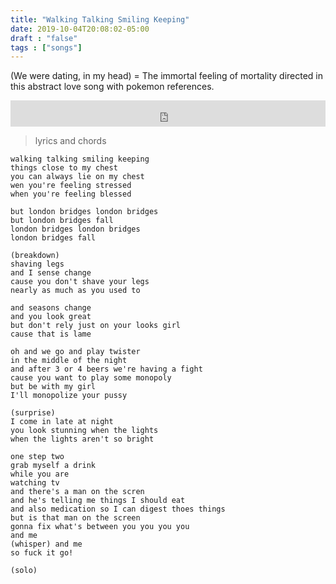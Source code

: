 ```yaml
---
title: "Walking Talking Smiling Keeping"
date: 2019-10-04T20:08:02-05:00
draft : "false"
tags : ["songs"]
---
```


(We were dating, in my head) = The immortal feeling of mortality directed in this abstract love song with pokemon references.

<!--more-->

<iframe style="border: 0; width: 100%; height: 42px;" src="https://bandcamp.com/EmbeddedPlayer/album=1143358609/size=small/bgcol=ffffff/linkcol=0687f5/track=3702136936/transparent=true/" seamless><a href="http://michaelbetts.bandcamp.com/album/songs-part-1">Songs, Part 1 by Michael Betts</a></iframe>

> lyrics and chords

```
walking talking smiling keeping
things close to my chest
you can always lie on my chest
wen you're feeling stressed
when you're feeling blessed

but london bridges london bridges
but london bridges fall
london bridges london bridges
london bridges fall

(breakdown)
shaving legs
and I sense change
cause you don't shave your legs
nearly as much as you used to

and seasons change
and you look great
but don't rely just on your looks girl
cause that is lame

oh and we go and play twister
in the middle of the night
and after 3 or 4 beers we're having a fight
cause you want to play some monopoly
but be with my girl
I'll monopolize your pussy

(surprise)
I come in late at night
you look stunning when the lights
when the lights aren't so bright

one step two
grab myself a drink
while you are
watching tv
and there's a man on the scren
and he's telling me things I should eat
and also medication so I can digest thoes things
but is that man on the screen
gonna fix what's between you you you you
and me
(whisper) and me
so fuck it go!

(solo)
```
